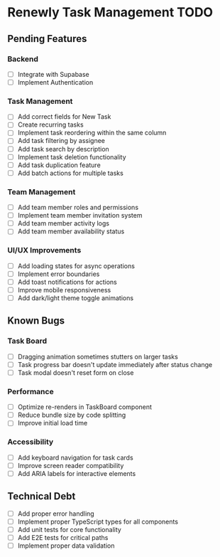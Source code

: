 # Renewly Task Management TODO

## Pending Features

### Backend

- [ ] Integrate with Supabase
- [ ] Implement Authentication

### Task Management

- [ ] Add correct fields for New Task
- [ ] Create recurring tasks
- [ ] Implement task reordering within the same column
- [ ] Add task filtering by assignee
- [ ] Add task search by description
- [ ] Implement task deletion functionality
- [ ] Add task duplication feature
- [ ] Add batch actions for multiple tasks

### Team Management

- [ ] Add team member roles and permissions
- [ ] Implement team member invitation system
- [ ] Add team member activity logs
- [ ] Add team member availability status

### UI/UX Improvements

- [ ] Add loading states for async operations
- [ ] Implement error boundaries
- [ ] Add toast notifications for actions
- [ ] Improve mobile responsiveness
- [ ] Add dark/light theme toggle animations

## Known Bugs

### Task Board

- [ ] Dragging animation sometimes stutters on larger tasks
- [ ] Task progress bar doesn't update immediately after status change
- [ ] Task modal doesn't reset form on close

### Performance

- [ ] Optimize re-renders in TaskBoard component
- [ ] Reduce bundle size by code splitting
- [ ] Improve initial load time

### Accessibility

- [ ] Add keyboard navigation for task cards
- [ ] Improve screen reader compatibility
- [ ] Add ARIA labels for interactive elements

## Technical Debt

- [ ] Add proper error handling
- [ ] Implement proper TypeScript types for all components
- [ ] Add unit tests for core functionality
- [ ] Add E2E tests for critical paths
- [ ] Implement proper data validation
